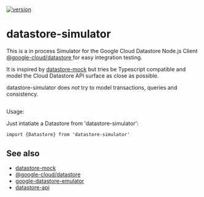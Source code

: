 [![version](https://img.shields.io/npm/v/datastore-simulator.svg?style=flat-square)](https://npmjs.org/datastore-simulator)


# datastore-simulator

This is a in process Simulator for the Google Cloud Datastore Node.js Client [@google-cloud/datastore
](https://github.com/googleapis/nodejs-datastore) for easy integration testing.

It is inspired by [datastore-mock](https://github.com/KoryNunn/datastore-mock) but tries be 
Typescript compatible and model the Cloud Datastore API surface as close as possible.

datastore-simulator does *not* try to model transactions, queries and consistency. 

##

Usage:

Just intatiate a Datastore from 'datastore-simulator':

```
import {Datastore} from 'datastore-simulator'
```

## See also

* [datastore-mock](https://www.npmjs.com/package/datastore-mock)
* [@google-cloud/datastore](https://www.npmjs.com/package/@google-cloud/datastore)
* [google-datastore-emulator](https://www.npmjs.com/package/google-datastore-emulator)
* [datastore-api](https://www.npmjs.com/package/datastore-api)